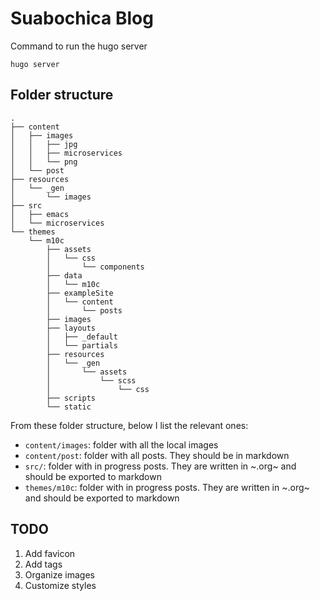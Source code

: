 # Suabochica Blog

Command to run the hugo server

```
hugo server
```

## Folder structure

```
.
├── content
│   ├── images
│   │   ├── jpg
│   │   ├── microservices
│   │   └── png
│   └── post
├── resources
│   └── _gen
│       └── images
├── src
│   ├── emacs
│   └── microservices
└── themes
    └── m10c
        ├── assets
        │   └── css
        │       └── components
        ├── data
        │   └── m10c
        ├── exampleSite
        │   └── content
        │       └── posts
        ├── images
        ├── layouts
        │   ├── _default
        │   └── partials
        ├── resources
        │   └── _gen
        │       └── assets
        │           └── scss
        │               └── css
        ├── scripts
        └── static
```

From these folder structure, below I list the relevant ones:

- `content/images`: folder with all the local images
- `content/post`: folder with all posts. They should be in markdown
- `src/`: folder with in progress posts. They are written in ~.org~ and should be exported to markdown
- `themes/m10c`: folder with in progress posts. They are written in ~.org~ and should be exported to markdown

## TODO
1. Add favicon
2. Add tags
3. Organize images
4. Customize styles

